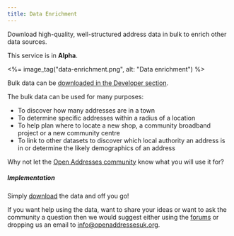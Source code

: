 ```yaml
---
title: Data Enrichment
---
```


Download high-quality, well-structured address data in bulk to enrich other data sources.

This service is in **Alpha**.

<%= image_tag("data-enrichment.png", alt: "Data enrichment") %>

Bulk data can be [downloaded in the Developer section](/developers/download).

The bulk data can be used for many purposes:

+ To discover how many addresses are in a town
+ To determine  specific addresses within a radius of a location
+ To help plan where to locate a new shop, a community broadband project or a new community centre
+ To link to other datasets to discover which local authority an address is in or determine the likely demographics of an address

Why not let the [Open Addresses community](https://github.com/OpenAddressesUK/forum) know what you will use it for?

##### Implementation

Simply [download](/developers/download) the data and off you go!

If you want help using the data, want to share your ideas or want to ask the community a question then we would suggest either using the [forums](https://github.com/OpenAddressesUK/forum) or dropping us an email to [info@openaddressesuk.org](mailto:info@openaddressesuk.org).